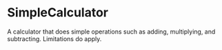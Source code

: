 # SimpleCalculator
A calculator that does simple operations such as adding, multiplying, and subtracting. Limitations do apply.
